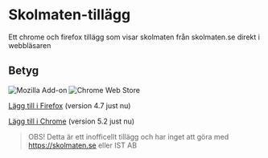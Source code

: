# Skolmaten-tillägg
Ett chrome och firefox tillägg som visar skolmaten från skolmaten.se direkt i webbläsaren

## Betyg
![Mozilla Add-on](https://img.shields.io/amo/stars/skolmaten?label=FIREFOX&style=for-the-badge)
![Chrome Web Store](https://img.shields.io/chrome-web-store/stars/ejapgcaikpopdmigljfpjcdkpdidgdpk?label=CHROME&style=for-the-badge)

[Lägg till i Firefox](https://addons.mozilla.org/en-US/firefox/addon/skolmaten) (version 4.7 just nu)

[Lägg till i Chrome](https://chrome.google.com/webstore/detail/ejapgcaikpopdmigljfpjcdkpdidgdpk) (version 5.2 just nu)

[comment]: <> (Eftersom att review-processen i chrome för addons är väldigt mycket långsammare än mozillas så kan chrome-versionen vara något äldre än firefox)

> OBS! Detta är ett inofficellt tillägg och har inget att göra med https://skolmaten.se eller IST AB
